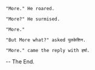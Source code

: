     "More." He roared.

    "More?" He surmised.

    "More."

    "But More what?" asked पुलकेशिन.

    "More." came the reply with हर्षा.

-- The End.